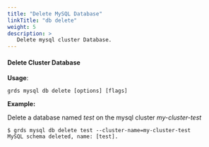 ```yaml
---
title: "Delete MySQL Database"
linkTitle: "db delete"
weight: 5
description: >
   Delete mysql cluster Database.
---
```


#### Delete Cluster Database

**Usage**:

```shell script
grds mysql db delete [options] [flags]
```

**Example:** 

Delete a database named *test* on the mysql cluster *my-cluster-test*

```shell
$ grds mysql db delete test --cluster-name=my-cluster-test
MySQL schema deleted, name: [test].
```